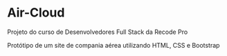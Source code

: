 # Air-Cloud
Projeto do curso de Desenvolvedores Full Stack da Recode Pro

Protótipo de um site de compania aérea utilizando HTML, CSS e Bootstrap
